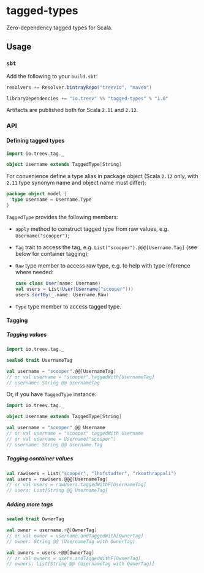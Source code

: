 # tagged-types

Zero-dependency tagged types for Scala.

## Usage

### `sbt`

Add the following to your `build.sbt`:

```scala
resolvers += Resolver.bintrayRepo("treevio", "maven")

libraryDependencies += "io.treev" %% "tagged-types" % "1.0"
```

Artifacts are published both for Scala `2.11` and `2.12`.

### API

#### Defining tagged types

```scala
import io.treev.tag._

object Username extends TaggedType[String]
```

For convenience define a type alias in package object (Scala `2.12` only, with `2.11` type synonym name and object name must differ):

```scala
package object model {
  type Username = Username.Type
}
```

`TaggedType` provides the following members:

* `apply` method to construct tagged type from raw values, e.g. `Username("scooper")`;
* `Tag` trait to access the tag, e.g. `List("scooper").@@@[Username.Tag]` (see below for container tagging);
* `Raw` type member to access raw type, e.g. to help with type inference where needed:

    ```scala
    case class User(name: Username)
    val users = List(User(Username("scooper")))
    users.sortBy(_.name: Username.Raw)
    ```

* `Type` type member to access tagged type.

#### Tagging

##### Tagging values

```scala
import io.treev.tag._

sealed trait UsernameTag

val username = "scooper".@@[UsernameTag]
// or val username = "scooper".taggedWith[UsernameTag]
// username: String @@ UsernameTag
```

Or, if you have `TaggedType` instance:

```scala
import io.treev.tag._

object Username extends TaggedType[String]

val username = "scooper" @@ Username 
// or val username = "scooper" taggedWith Username
// or val username = Username("scooper")
// username: String @@ Username.Tag
```

##### Tagging container values

```scala
val rawUsers = List("scooper", "lhofstadter", "rkoothrappali")
val users = rawUsers.@@@[UsernameTag]
// or val users = rawUsers.taggedWithF[UsernameTag]
// users: List[String @@ UsernameTag]
```

##### Adding more tags

```scala
sealed trait OwnerTag

val owner = username.+@[OwnerTag]
// or val owner = username.andTaggedWith[OwnerTag]
// owner: String @@ (UsernameTag with OwnerTag)

val owners = users.+@@[OwnerTag]
// or val owners = users.andTaggedWithF[OwnerTag]
// owners: List[String @@ (UsernameTag with OwnerTag)]
```
